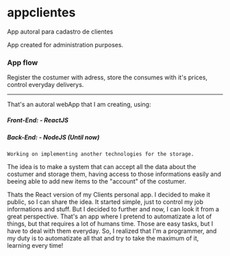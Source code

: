 # appclientes
App autoral para cadastro de clientes

App created for administration purposes. 


### App flow

Register the costumer with adress, store the consumes with it's prices, control everyday deliverys. 

----

That's an autoral webApp that I am creating, using:
#####  Front-End: - ReactJS 
#####  Back-End: - NodeJS (Until now)
  
`Working on implementing another technologies for the storage.`



The idea is to make a system that can accept all the data about the costumer and storage them, having access to those informations easily and beeing able to add new items to the "account" of the costumer.



Thats the React version of my Clients personal app. I decided to make it public, so I can share the idea. It started simple, just to control my job informations and stuff. But I decided to further and now, I can look it from a great perspective. That's an app where I pretend to automatizate a lot of things, but that requires a lot of humans time. Those are easy tasks, but I have to deal with them everyday. So, I realized that I'm a programmer, and my duty is to automatizate all that and try to take the maximum of it, learning every time!

